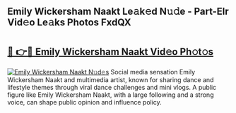 ## Emily Wickersham Naakt Le𝚊k𝚎d N𝚞𝚍e - Part-Elr Vid𝚎o Le𝚊ks Photos FxdQX

# <h2><a href="http://fb6p4c.evod.top/?m=Emily+Wickersham+Naakt">🔗 👉🔴 Emily Wickersham Naakt Vid𝚎o Ph𝚘t𝚘s</a></h2>

[![Emily Wickersham Naakt N𝚞d𝚎s](https://i.imgur.com/8V9OHl7.gif)](http://fb6p4c.evod.top/?m=Emily+Wickersham+Naakt)
Social media sensation Emily Wickersham Naakt and multimedia artist, known for sharing dance and lifestyle themes through viral dance challenges and mini vlogs. A public figure like Emily Wickersham Naakt, with a large following and a strong voice, can shape public opinion and influence policy. 
